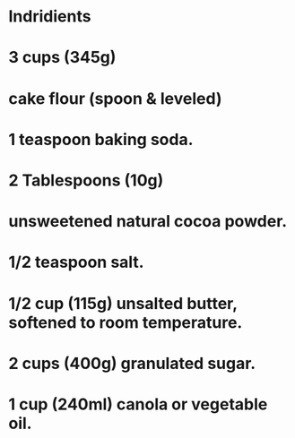 # Indridients

# 3 cups (345g)

# cake flour (spoon & leveled)

# 1 teaspoon baking soda. 

# 2 Tablespoons (10g) 

# unsweetened natural cocoa powder.

# 1/2 teaspoon salt.

# 1/2 cup (115g) unsalted butter, softened to room temperature.

# 2 cups (400g) granulated sugar.

# 1 cup (240ml) canola or vegetable oil.

